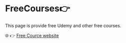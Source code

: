 # FreeCourses👉
This page is provide free Udemy and other free courses.

🌐 👉 [Free Cource website](https://devopscoding.github.io/FreeCourses/)
